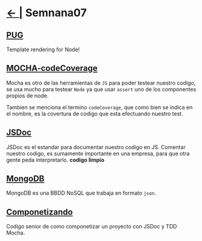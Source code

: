 # [← |](https://github.com/VGamezz19/skylab-boot-notes) Semnana07

## [PUG](https://github.com/VGamezz19/skylab-curso/tree/master/semana07/readme/PUG.MD)

Template rendering for Node!

## [MOCHA-codeCoverage](https://github.com/VGamezz19/skylab-curso/tree/master/semana07/readme/MOCHA.MD)

Mocha es otro de las herramientas de `JS` para poder testear nuestro codigo, se usa mucho para testear `Node` ya que usar `assert` uno de los componentes propios de node.

Tambien se menciona el termino `codeCoverage`, que como bien se indica en el nombre, es la covertura de codigo que esta efectuando nuestro test.

## [JSDoc](https://github.com/VGamezz19/skylab-curso/tree/master/semana07/readme/JSDOC.MD)

JSDoc es el estandar para documentar nuestro codigo en JS. Comentar nuestro codigo, es sumamente importante en una empresa, para que otra gente peda interpretarlo. **codigo limpio**

## [MongoDB](https://github.com/VGamezz19/skylab-curso/tree/master/semana07/readme/MONGO.MD)

MongoDB es una BBDD NoSQL que trabaja en formato `json`.

## [Componetizando](https://github.com/VGamezz19/skylab-boot-notes/tree/master/semana07/03_Component_API_MOCHA_JSDOC)

Codigo senior de como componetizar un proyecto con JSDoc y TDD Mocha.
